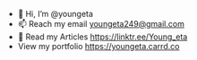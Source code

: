- 👋 Hi, I’m @youngeta
- 📫 Reach my email youngeta249@gmail.com
- 📖 Read my Articles https://linktr.ee/Young_eta
- View my portfolio https://youngeta.carrd.co
<!---
youngeta/youngeta is a ✨ special ✨ repository because its `README.md` (this file) appears on your GitHub profile.
You can click the Preview link to take a look at your changes.
--->
